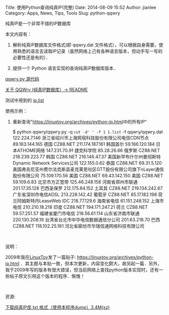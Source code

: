Title: 使用Python查询纯真IP(完整)
Date: 2014-08-09 15:52
Author: jianlee
Category: Apps, News, Tips, Tools
Slug: python-qqwry

纯真IP是一个非常不错的IP数据库

本文内容有：

1. 解析纯真IP数据库文件格式(即 qqwry.dat
文件格式），可以根据自身需要，使用熟悉的语言去读取IP记录（虽然网络上己有各种语言版本，但动手写一写的必要性还是有的）．

2. 提供一个 Python 语言实现的查询纯真IP数据库版本．

[qqwry.py
源代码](https://github.com/gwind/ylinux/blob/master/tools/IP/QQWry/qqwry.py "使用Python查询纯真IP代码")

[关于 QQWry (纯真IP数据库）->
README](https://github.com/gwind/ylinux/tree/master/tools/IP/QQWry)

测试中用到的
[ip.list](https://github.com/jianlee/ylinux/blob/master/tools/IP/QQWry/ip.list)

使用示例：

1. 重新查询"<https://linuxtoy.org/archives/python-ip.html>中的所有IP"

    $ python qqwry/qqwry.py -q `cut -d' ' -f 1 1.list` -f qqwry/qqwry.dat
      122.224.7.146 浙江省绍兴市上海网宿科技股份有限公司电信CDN节点
     89.163.144.165 德国 CZ88.NET
    211.174.187.161 韩国首尔
     59.166.120.184 日本ATHOME网络
      147.231.70.91 捷克科学院
        85.28.26.66 俄罗斯 CZ88.NET
     218.239.223.77 韩国 CZ88.NET
      216.146.47.37 美国新罕布什尔州曼彻斯特Dynamic Network Services公司
       122.155.0.62 泰国 CZ88.NET
        69.31.5.120 美国弗吉尼亚州费尔法克斯县麦克莱恩社区GTT股份有限公司旗下nLayer通信股份有限公司
      75.109.170.56 美国 CZ88.NET
      69.43.142.150 美国 CZ88.NET
        59.109.6.83 北京市方正宽带
     125.46.248.158 河南省郑州市联通
      201.17.35.128 巴西圣保罗
     212.175.84.152 土耳其 CZ88.NET
     219.134.242.67 广东省深圳市电信ADSL
     213.228.142.42 葡萄牙 CZ88.NET
      85.17.182.198 荷兰阿姆斯特丹LeaseWeb IDC
       218.77.129.6 海南省电信
     61.151.248.152 上海市电信
     210.210.18.218 印度 CZ88.NET
     194.171.247.21 荷兰 CZ88.NET
       59.57.251.57 福建省厦门市电信
      218.56.61.114 山东省济南市联通
     220.130.208.19 台湾省台北市中华电信数据通信分公司
      201.63.218.70 巴西 CZ88.NET
     118.102.25.161 河北省廊坊市华瑞信通网络科技有限公司

 

说明：

2009年我在[LinuxToy](https://linuxtoy.org "LinuxToy")发了一篇贴子:
<https://linuxtoy.org/archives/python-ip.html>
．其主题与本贴一致，但本次更新，内容变化颇大，故另起一篇．另外，我于2009年写的版本有很大错误，但当前网络上查找python版本实现时，还有一些帖子原文引用这个版本的程序．惭愧！

 

资源:

[下载纯真IP库 txt
格式（使用本程序dump）3.4M(xz)](https://github.com/gwind/ylinux/blob/master/tools/IP/QQWry/ip.txt.xz)
